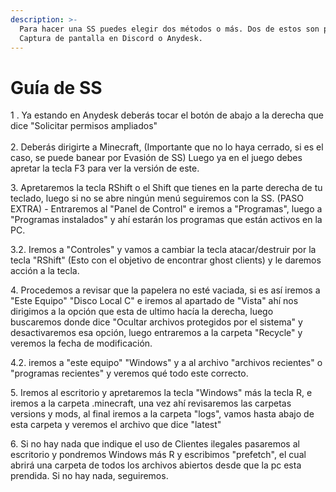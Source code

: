 ```yaml
---
description: >-
  Para hacer una SS puedes elegir dos métodos o más. Dos de estos son por:
  Captura de pantalla en Discord o Anydesk.
---
```


# Guía de SS

1 . Ya estando en Anydesk deberás tocar el botón de abajo a la derecha que dice "Solicitar permisos ampliados"\
\
2\. Deberás dirigirte a Minecraft, (Importante que no lo haya cerrado, si es el caso, se puede banear por Evasión de SS) Luego ya en el juego debes apretar la tecla F3 para ver la versión de este.

3\. Apretaremos la tecla RShift o el Shift que tienes en la parte derecha de tu teclado, luego si no se abre ningún menú seguiremos con la SS. (PASO EXTRA) - Entraremos al "Panel de Control" e iremos a "Programas", luego a "Programas instalados" y ahí estarán los programas que están activos en la PC.

3.2. Iremos a "Controles" y vamos a cambiar la tecla atacar/destruir por la tecla "RShift" (Esto con el objetivo de encontrar ghost clients) y le daremos acción a la tecla.

4\. Procedemos a revisar que la papelera no esté vaciada, si es así iremos a "Este Equipo" "Disco Local C" e iremos al apartado de "Vista" ahí nos dirigimos a la opción que esta de ultimo hacía la derecha, luego buscaremos donde dice "Ocultar archivos protegidos por el sistema" y desactivaremos esa opción, luego entraremos a la carpeta "Recycle" y veremos la fecha de modificación.

4.2. iremos a "este equipo" "Windows" y a al archivo "archivos recientes" o "programas recientes" y veremos qué todo este correcto.

5\. Iremos al escritorio y apretaremos la tecla "Windows" más la tecla R, e iremos a la carpeta .minecraft, una vez ahí revisaremos las carpetas versions y mods, al final iremos a la carpeta "logs", vamos hasta abajo de esta carpeta y veremos el archivo que dice "latest"

6\. Si no hay nada que indique el uso de Clientes ilegales pasaremos al escritorio y pondremos Windows más R y escribimos "prefetch", el cual abrirá una carpeta de todos los archivos abiertos desde que la pc esta prendida. Si no hay nada, seguiremos.

